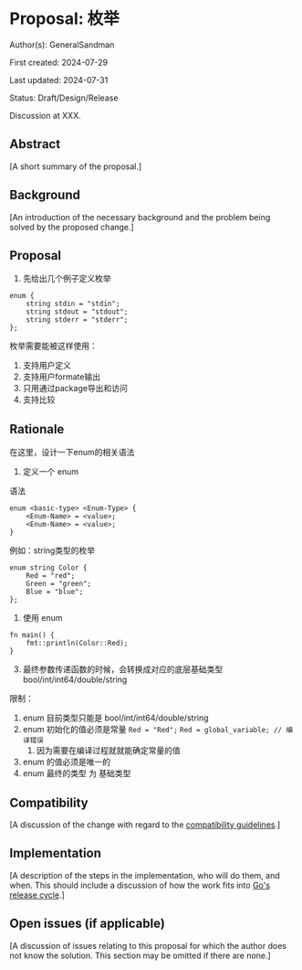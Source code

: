 # Proposal: 枚举

Author(s): GeneralSandman

First created: 2024-07-29

Last updated: 2024-07-31

Status: Draft/Design/Release

Discussion at XXX.

## Abstract

[A short summary of the proposal.]

## Background

[An introduction of the necessary background and the problem being solved by the proposed change.]

## Proposal

1. 先给出几个例子定义枚举

```ring
enum {
    string stdin = "stdin";
    string stdout = "stdout";
    string stderr = "stderr";
};
```


枚举需要能被这样使用：
1. 支持用户定义
2. 支持用户formate输出
3. 只用通过package导出和访问
4. 支持比较

## Rationale

在这里，设计一下enum的相关语法

1. 定义一个 enum

语法
```
enum <basic-type> <Enum-Type> {
    <Enum-Name> = <value>;
    <Enum-Name> = <value>;
}
```

例如：string类型的枚举
```ring
enum string Color {
    Red = "red";
    Green = "green";
    Blue = "blue";
};
```

1. 使用 enum

```ring
fn main() {
    fmt::println(Color::Red);
}
```

3. 最终参数传递函数的时候，会转换成对应的底层基础类型 bool/int/int64/double/string


限制：
1. enum 目前类型只能是  bool/int/int64/double/string
2. enum 初始化的值必须是常量  `Red = "Red";`  `Red = global_variable; // 编译错误`
   1. 因为需要在编译过程就就能确定常量的值
3. enum 的值必须是唯一的
4. enum 最终的类型 为 基础类型

## Compatibility

[A discussion of the change with regard to the
[compatibility guidelines](https://go.dev/doc/go1compat).]

## Implementation

[A description of the steps in the implementation, who will do them, and when.
This should include a discussion of how the work fits into [Go's release cycle](https://go.dev/wiki/Go-Release-Cycle).]

## Open issues (if applicable)

[A discussion of issues relating to this proposal for which the author does not
know the solution. This section may be omitted if there are none.]
